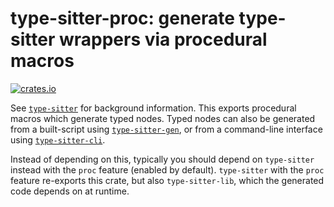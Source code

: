 # type-sitter-proc: generate type-sitter wrappers via procedural macros

[![crates.io](https://img.shields.io/crates/v/type-sitter-proc.svg)](https://crates.io/crates/type-sitter-proc)

See [`type-sitter`](https://github.com/Jakobeha/type-sitter#readme) for background information. This exports procedural
macros which generate typed nodes. Typed nodes can also be generated from a built-script using [
`type-sitter-gen`](https://crates.io/crates/type-sitter-gen), or from a command-line interface using [
`type-sitter-cli`](https://crates.io/crates/type-sitter-cli).

Instead of depending on this, typically you should depend on `type-sitter` instead with the `proc` feature (enabled by
default). `type-sitter` with the `proc` feature re-exports this crate, but also `type-sitter-lib`, which the generated
code depends on at runtime.